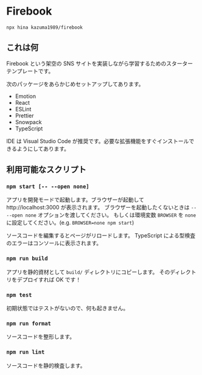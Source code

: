# Firebook

```console
npx hina kazuma1989/firebook
```

## これは何

Firebook という架空の SNS サイトを実装しながら学習するためのスターターテンプレートです。

次のパッケージをあらかじめセットアップしてあります。

- Emotion
- React
- ESLint
- Prettier
- Snowpack
- TypeScript

IDE は Visual Studio Code が推奨です。必要な拡張機能をすぐインストールできるようにしてあります。

## 利用可能なスクリプト

### `npm start [-- --open none]`

アプリを開発モードで起動します。ブラウザーが起動して http://localhost:3000 が表示されます。
ブラウザーを起動したくないときは `-- --open none` オプションを渡してください。
もしくは環境変数 `BROWSER` を `none` に設定してください。(e.g. `BROWSER=none npm start`)

ソースコードを編集するとページがリロードします。
TypeScript による型検査のエラーはコンソールに表示されます。

### `npm run build`

アプリを静的資材として `build/` ディレクトリにコピーします。
そのディレクトリをデプロイすれば OK です！

### `npm test`

初期状態ではテストがないので、何も起きません。

### `npm run format`

ソースコードを整形します。

### `npm run lint`

ソースコードを静的検査します。
